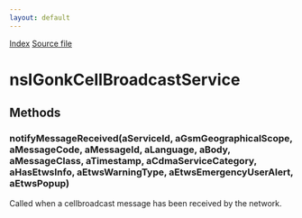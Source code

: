 ```yaml
---
layout: default
---
```

<div id='links'><a href="../index.html">Index</a>
<a href="http://dxr.mozilla.org/mozilla-central/source/dom/cellbroadcast/interfaces/nsIGonkCellBroadcastService.idl">Source file</a>
</div>

# nsIGonkCellBroadcastService #

## Methods ##

### notifyMessageReceived(aServiceId, aGsmGeographicalScope, aMessageCode, aMessageId, aLanguage, aBody, aMessageClass, aTimestamp, aCdmaServiceCategory, aHasEtwsInfo, aEtwsWarningType, aEtwsEmergencyUserAlert, aEtwsPopup) ###
  
Called when a cellbroadcast message has been received by the network.  
  
